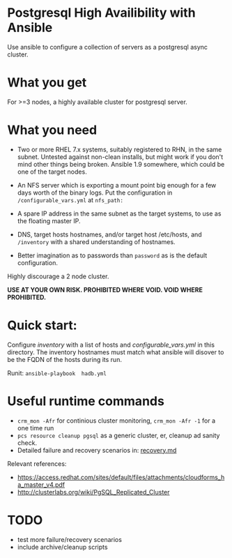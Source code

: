 # Postgresql High Availibility with Ansible

Use ansible to configure a collection of servers as a postgresql async cluster.

# What you get

For >=3 nodes, a highly available cluster for postgresql server.

# What you need

* Two or more RHEL 7.x systems, suitably registered to RHN, in the same subnet. Untested against non-clean installs, but might work if you don't mind other things being broken. Ansible 1.9 somewhere, which could be one of the target nodes.

* An NFS server which is exporting a mount point big enough for a few days worth of the binary logs. Put the configuration in `/configurable_vars.yml` at `nfs_path:`

* A spare IP address in the same subnet as the target systems, to use as the floating master IP.

* DNS, target hosts hostnames, and/or target host /etc/hosts,  and `/inventory` with a shared understanding of hostnames.

* Better imagination as to passwords than `password` as is the default configuration.

Highly discourage a 2 node cluster.

**USE AT YOUR OWN RISK. PROHIBITED WHERE VOID. VOID WHERE PROHIBITED.** 

# Quick start:

Configure *inventory* with a list of hosts and *configurable_vars.yml* in this directory. The inventory hostnames must match what ansible will disover to be the FQDN of the hosts during its run.

Runit: `ansible-playbook  hadb.yml`

# Useful runtime commands

* `crm_mon -Afr` for continious cluster monitoring, `crm_mon -Afr -1` for a one time run
* `pcs resource cleanup pgsql` as a generic cluster, er, cleanup ad sanity check.
* Detailed failure and recovery scenarios in: [recovery.md](recovery.md)

Relevant references:
* https://access.redhat.com/sites/default/files/attachments/cloudforms_ha_master_v4.pdf
* http://clusterlabs.org/wiki/PgSQL_Replicated_Cluster


# TODO

* test more failure/recovery scenarios
* include archive/cleanup scripts
